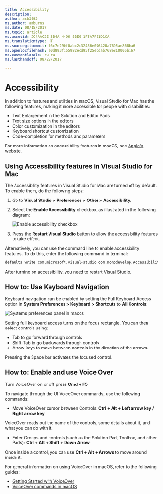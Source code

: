 ```yaml
---
title: Accessibility
description: 
author: asb3993
ms.author: amburns
ms.date: 08/15/2017
ms.topic: article
ms.assetid: 2C4AAC2E-3B4A-4496-8BE0-1F5A7F81D1CA
ms.translationtype: HT
ms.sourcegitcommit: f6c7e290f0abc2c32456e076420a7695ae868ba6
ms.openlocfilehash: e0d893f155982ecd95f25ebdab768e810005b167
ms.contentlocale: ru-ru
ms.lasthandoff: 08/28/2017

---
```


# <a name="accessibility"></a>Accessibility

In addition to features and utilities in macOS, Visual Studio for Mac has the following features, making it more accessible for people with disabilities:

- Text Enlargement in the Solution and Editor Pads
- Text size options in the editors
- Color customization in the editors
- Keyboard shortcut customization
- Code-completion for methods and parameters 

For more information on accessibility features in macOS, see [Apple's website](https://www.apple.com/accessibility/mac/).

## <a name="using-accessibility-features-in-visual-studio-for-mac"></a>Using Accessibility features in Visual Studio for Mac

The Accessibility features in Visual Studio for Mac are turned off by default. To enable them, do the following steps:

1. Go to **Visual Studio > Preferences > Other > Accessibility**.

2. Select the **Enable Accessibility** checkbox, as illustrated in the following diagram:

    ![Enable accessibility checkbox](media/accessibility-image1.png)

3. Press the **Restart Visual Studio** button to allow the accessibility features to take effect.


Alternatively, you can use the command line to enable accessibility features. To do this, enter the following command in terminal: 

```bash
defaults write com.microsoft.visual-studio com.monodevelop.AccessibilityEnabled 1 
```

After turning on accessibility, you need to restart Visual Studio.

## <a name="how-to-use-keyboard-navigation"></a>How to: Use Keyboard Navigation

Keyboard navigation can be enabled by setting the Full Keyboard Access option in **System Preferences > Keyboard > Shortcuts** to **All Controls**:

  ![Systems preferences panel in macos](media/accessibility-image2.png)

Setting full keyboard access turns on the focus rectangle. You can then select controls using:
- Tab to go forward through controls
- Shift-Tab to go backwards through controls
- Arrow keys to move between controls in the direction of the arrows. 

Pressing the Space bar activates the focused control.

## <a name="how-to-enable-and-use-voice-over"></a>How to: Enable and use Voice Over

Turn VoiceOver on or off press **Cmd + F5**

To navigate through the UI VoiceOver commands, use the following commands:

- Move VoiceOver cursor between Controls: **Ctrl + Alt + Left arrow key / Right arrow key**

VoiceOver reads out the name of the controls, some details about it, and what you can do with it. 

- Enter Groups and controls (such as the Solution Pad, Toolbox, and other Pads): **Ctrl + Alt + Shift + Down Arrow**

Once inside a control, you can use **Ctrl + Alt + Arrows** to move around inside it. 
 
For general information on using VoiceOver in macOS, refer to the following guides:

- [Getting Started with VoiceOver](https://help.apple.com/voiceover/info/guide/10.12/)
- [VoiceOver commands in macOS](http://lab.dotjay.com/notes/voiceover-commands/)

